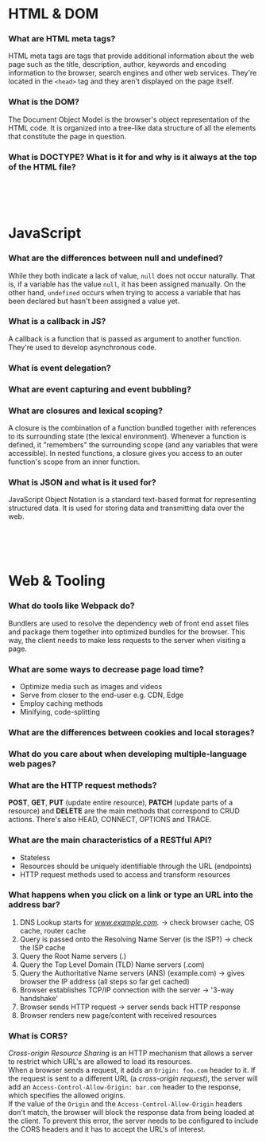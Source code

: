 # HTML & DOM
### What are HTML meta tags?  
HTML meta tags are tags that provide additional information about the web page such as the title, description, author, keywords and encoding information to the browser, search engines and other web services. They're located in the `<head>` tag and they aren't displayed on the page itself.

### What is the DOM?
The Document Object Model is the browser's object representation of the HTML code. It is organized into a tree-like data structure of all the elements that constitute the page in question.

### What is DOCTYPE? What is it for and why is it always at the top of the HTML file?  

<br>
<br>
<br>

# JavaScript
### What are the differences between null and undefined?
While they both indicate a lack of value, `null` does not occur naturally. That is, if a variable has the value `null`, it has been assigned manually. On the other hand, `undefined` occurs when trying to access a variable that has been declared but hasn't been assigned a value yet.

### What is a callback in JS?  
A callback is a function that is passed as argument to another function. They're used to develop asynchronous code.  
  
### What is event delegation?  
  
### What are event capturing and event bubbling?  

### What are closures and lexical scoping?
A closure is the combination of a function bundled together with references to its surrounding state (the lexical environment). Whenever a function is defined, it "remembers" the surrounding scope (and any variables that were accessible). In nested functions, a closure gives you access to an outer function's scope from an inner function.

### What is JSON and what is it used for?
JavaScript Object Notation is a standard text-based format for representing structured data. It is used for storing data and transmitting data over the web. 

<br>
<br>
<br>

# Web & Tooling
### What do tools like Webpack do?
Bundlers are used to resolve the dependency web of front end asset files and package them together into optimized bundles for the browser. This way, the client needs to make less requests to the server when visiting a page.

### What are some ways to decrease page load time?  
* Optimize media such as images and videos
* Serve from closer to the end-user e.g. CDN, Edge
* Employ caching methods
* Minifying, code-splitting

### What are the differences between cookies and local storages?

### What do you care about when developing multiple-language web pages?  
  
### What are the HTTP request methods?  
**POST**, **GET**, **PUT** (update entire resource), **PATCH** (update parts of a resource) and **DELETE** are the main methods that correspond to CRUD actions. There's also HEAD, CONNECT, OPTIONS and TRACE.

### What are the main characteristics of a RESTful API?
* Stateless
* Resources should be uniquely identifiable through the URL (endpoints)
* HTTP request methods used to access and transform resources

### What happens when you click on a link or type an URL into the address bar?
1. DNS Lookup starts for *www.example.com.* -> check browser cache, OS cache, router cache
2. Query is passed onto the Resolving Name Server (is the ISP?) -> check the ISP cache
3. Query the Root Name servers (.)
4. Query the Top Level Domain (TLD) Name servers (.com)
5. Query the Authoritative Name servers (ANS) (example.com) -> gives browser the IP address (all steps so far get cached)
6. Browser establishes TCP/IP connection with the server -> '3-way handshake'
7. Browser sends HTTP request -> server sends back HTTP response
8. Browser renders new page/content with received resources
  
### What is CORS?
*Cross-origin Resource Sharing* is an HTTP mechanism that allows a server to restrict which URL's are allowed to load its resources.  
When a browser sends a request, it adds an `Origin: foo.com` header to it. If the request is sent to a different URL (a *cross-origin request*), the server will add an `Access-Control-Allow-Origin: bar.com` header to the response, which specifies the allowed origins.  
If the value of the `Origin` and the `Access-Control-Allow-Origin` headers don't match, the browser will block the response data from being loaded at the client. To prevent this error, the server needs to be configured to include the CORS headers and it has to accept the URL's of interest.

<br>
<br>
<br>


  
